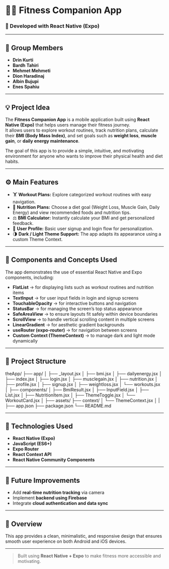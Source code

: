 # 🏋️‍♂️ Fitness Companion App

### 📱 Developed with React Native (Expo)

---

## 👥 Group Members
- **Drin Kurti**  
- **Bardh Tahiri**  
- **Mehmet Mehmeti**
- **Dion Haradinaj**  
- **Albin Bujupi**  
- **Enes Spahiu**

---

## 💡 Project Idea

The **Fitness Companion App** is a mobile application built using **React Native (Expo)** that helps users manage their fitness journey.  
It allows users to explore workout routines, track nutrition plans, calculate their **BMI (Body Mass Index)**, and set goals such as **weight loss**, **muscle gain**, or **daily energy maintenance**.

The goal of this app is to provide a simple, intuitive, and motivating environment for anyone who wants to improve their physical health and diet habits.

---

## ⚙️ Main Features

- 🏋️ **Workout Plans:** Explore categorized workout routines with easy navigation.  
- 🍎 **Nutrition Plans:** Choose a diet goal (Weight Loss, Muscle Gain, Daily Energy) and view recommended foods and nutrition tips.  
- ⚖️ **BMI Calculator:** Instantly calculate your BMI and get personalized feedback.  
- 👤 **User Profile:** Basic user signup and login flow for personalization.  
- 🌗 **Dark / Light Theme Support:** The app adapts its appearance using a custom Theme Context.

---

## 🧩 Components and Concepts Used

The app demonstrates the use of essential React Native and Expo components, including:

- **FlatList** → for displaying lists such as workout routines and nutrition items  
- **TextInput** → for user input fields in login and signup screens  
- **TouchableOpacity** → for interactive buttons and navigation  
- **StatusBar** → for managing the screen’s top status appearance  
- **SafeAreaView** → to ensure layouts fit safely within device boundaries  
- **ScrollView** → to handle vertical scrolling content in multiple screens  
- **LinearGradient** → for aesthetic gradient backgrounds  
- **useRouter (expo-router)** → for navigation between screens  
- **Custom Context (ThemeContext)** → to manage dark and light mode dynamically

---

## 📁 Project Structure

theApp/
├── app/
│ ├── _layout.jsx
│ ├── bmi.jsx
│ ├── dailyenergy.jsx
│ ├── index.jsx
│ ├── login.jsx
│ ├── musclegain.jsx
│ ├── nutrition.jsx
│ ├── profile.jsx
│ ├── signup.jsx
│ ├── weightloss.jsx
│ └── workouts.jsx
│ 
├── components/
│ ├── BmiResult.jsx
│ ├── InputField.jsx
│ ├── List.jsx
│ ├── NutritionItem.jsx
│ ├── ThemeToggle.jsx
│ └── WorkoutCard.jsx
│
├── assets/
├── context/
│ └── ThemeContext.jsx
│
|
├── app.json
├── package.json
└── README.md

---

## 🚀 Technologies Used
- **React Native (Expo)**
- **JavaScript (ES6+)**
- **Expo Router**
- **React Context API**
- **React Native Community Components**

---

## 🧠 Future Improvements
- Add **real-time nutrition tracking** via camera  
- Implement **backend using Firebase**  
- Integrate **cloud authentication and data sync**  

---

## 📸 Overview
This app provides a clean, minimalistic, and responsive design that ensures smooth user experience on both Android and iOS devices.  

---

> Built using **React Native + Expo** to make fitness more accessible and motivating.